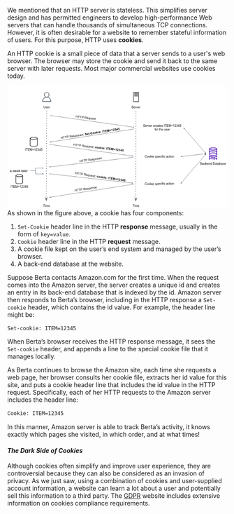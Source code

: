 We mentioned that an HTTP server is stateless. This simplifies server design and has permitted engineers to develop high-performance Web servers that can handle thousands of simultaneous TCP connections. However, it is often desirable for a website to remember stateful information of users. For this purpose, HTTP uses **cookies**.

An HTTP cookie is a small piece of data that a server sends to a user's web browser. The browser may store the cookie and send it back to the same server with later requests. Most major commercial websites use cookies today.

![.guides/img/image3](./image3.png)
As shown in the figure above, a cookie has four components:
1. `Set-Cookie` header line in the HTTP **response** message, usually in the form of `key=value`.
1. `Cookie` header line in the HTTP **request** message.
1. A cookie file kept on the user’s end system and managed by the user’s browser.
1. A back-end database at the website.

Suppose Berta contacts Amazon.com for the first time. When the request comes into the Amazon server, the server creates a unique id and creates an entry in its back-end database that is indexed by the id. Amazon  server then responds to Berta’s browser, including in the HTTP response a `Set-cookie` header, which contains the id value. For example, the header line might be: 
```bash
Set-cookie: ITEM=12345
```
When Berta’s browser receives the HTTP response message, it sees the `Set-cookie` header, and appends a line to the special cookie file that it manages locally.

As Berta continues to browse the Amazon site, each time she requests a web page, her browser consults her cookie file, extracts her id value for this site, and puts a cookie header line that includes the id value in the HTTP request. Specifically, each of her HTTP requests to the Amazon server includes the header line:
```bash
Cookie: ITEM=12345
```
In this manner, Amazon server is able to track Berta’s activity, it knows exactly which pages she visited, in which order, and at what times!

#### *The Dark Side of Cookies*

Although cookies often simplify and improve user experience, they are controversial because they can also be considered as an invasion of privacy.
As we just saw, using a combination of cookies and user-supplied account information, a website can learn a lot about a user and potentially sell this information to a third party. The [GDPR](https://gdpr.eu/cookies/) website includes extensive information on cookies compliance requirements.